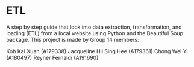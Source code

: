 # ETL
A step by step guide that look into data extraction, transformation, and loading (ETL) from a local website using Python and the Beautiful Soup package.
This project is made by Group 14 members:

Koh Kai Xuan (A179338)
Jacqueline Hii Sing Hee (A179361)
Chong Wei Yi (A180497)
Reyner Fernaldi (A191690)
